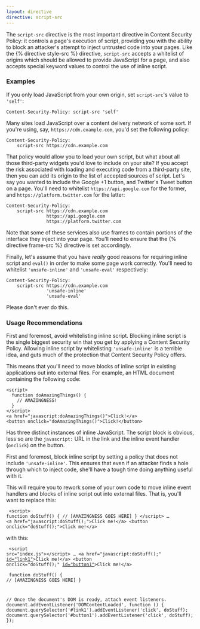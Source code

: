 ```yaml
---
layout: directive
directive: script-src
---
```


The `script-src` directive is the most important directive in Content Security
Policy: it controls a page's execution of script, providing you with the ability
to block an attacker's attempt to inject untrusted code into your pages. Like
the {% directive style-src %} directive, `script-src` accepts a whitelist of
origins which should be allowed to provide JavaScript for a page, and also
accepts special keyword values to control the use of inline script.

### Examples

If you only load JavaScript from your own origin, set `script-src`'s value to
`'self'`:

    Content-Security-Policy: script-src 'self'

Many sites load JavaScript over a content delivery network of some sort. If
you're using, say, `https://cdn.example.com`, you'd set the following policy:

    Content-Security-Policy:
        script-src https://cdn.example.com

That policy would allow you to load your own script, but what about all those
third-party widgets you'd love to include on your site? If you accept the risk
associated with loading and executing code from a third-party site, then you can
add its origin to the list of accepted sources of script. Let's say you wanted
to include the Google +1 button, and Twitter's Tweet button on a page. You'll
need to whitelist `https://api.google.com` for the former, and
`https://platform.twitter.com` for the latter:

    Content-Security-Policy:
        script-src https://cdn.example.com
                   https://api.google.com
                   https://platform.twitter.com

Note that some of these services also use frames to contain portions of the
interface they inject into your page. You'll need to ensure that the
{% directive frame-src %} directive is set accordingly.

Finally, let's assume that you have _really_ good reasons for requiring inline
script and `eval()` in order to make some page work correctly. You'll need to
whitelist `'unsafe-inline'` and `'unsafe-eval'` respectively:

    Content-Security-Policy:
        script-src https://cdn.example.com
                   'unsafe-inline'
                   'unsafe-eval'

Please don't ever do this.

### Usage Recommendations

First and foremost, avoid whitelisting inline script. Blocking inline script is
the single biggest security win that you get by applying a Content Security
Policy. Allowing inline script by whitelisting `'unsafe-inline'` is a terrible
idea, and guts much of the protection that Content Security Policy offers.

This means that you'll need to move blocks of inline script in existing
applications out into external files. For example, an HTML document containing
the following code:

    <script>
      function doAmazingThings() {
        // AMAZINGNESS!
      }
    </script>
    <a href="javascript:doAmazingThings()">Click!</a>
    <button onclick="doAmazingThings()">Click!</button>

Has three distinct instances of inline JavaScript. The script block is obvious,
less so are the `javascript:` URL in the link and the inline event handler
(`onclick`) on the button.


First and foremost, block inline script by setting a policy that does not
include <code>'unsafe-inline'</code>. This ensures that even if an
attacker finds a hole through which to inject code, she'll have a tough
time doing anything useful with it.
    </p>
    <p>
      This will require you to rework some of your own code to move inline event
      handlers and blocks of inline script out into external files. That is,
      you'll want to replace this:
    </p>
    <pre data-filename="index.html"><code>
&lt;script&gt;
  function doStuff() {
    // [AMAZINGNESS GOES HERE]
  }
&lt;/script&gt;
&hellip;
&lt;a href="javascript:doStuff();"&gt;Click me!&lt;/a&gt;
&lt;button onclick="doStuff();"&gt;Click me!&lt;/a&gt;
    </code></pre>
    <p>
      with this:
    </p>
    <pre data-filename="index.html"><code>
&lt;script src="index.js"&gt;&lt;/script&gt;
&hellip;
&lt;a href="javascript:doStuff();" <ins>id="link1"</ins>&gt;Click me!&lt;/a&gt;
&lt;button onclick="doStuff();" <ins>id="button1"</ins>&gt;Click me!&lt;/a&gt;
    </code></pre>
    <pre data-filename="index.js"><code>
function doStuff() {
  // [AMAZINGNESS GOES HERE]
}

// Once the document's DOM is ready, attach event listeners.
document.addEventListener('DOMContentLoaded', function () {
  document.querySelector('#link1').addEventListener('click', doStuff);
  document.querySelector('#button1').addEventListener('click', doStuff);
});
